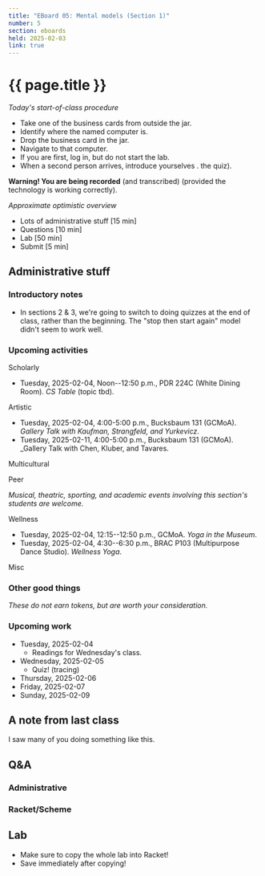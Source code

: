 ```yaml
---
title: "EBoard 05: Mental models (Section 1)"
number: 5
section: eboards
held: 2025-02-03
link: true
---
```

# {{ page.title }}

_Today's start-of-class procedure_

* Take one of the business cards from outside the jar.
* Identify where the named computer is.
* Drop the business card in the jar.
* Navigate to that computer.
* If you are first, log in, but do not start the lab.
* When a second person arrives, introduce yourselves .
  the quiz).

**Warning! You are being recorded** (and transcribed) (provided the technology
is working correctly).

_Approximate optimistic overview_

* Lots of administrative stuff [15 min]
* Questions [10 min]
* Lab [50 min]
* Submit [5 min]

Administrative stuff
--------------------

### Introductory notes

* In sections 2 & 3, we're going to switch to doing quizzes at the end
  of class, rather than the beginning. The "stop then start again" model
  didn't seem to work well.

### Upcoming activities

Scholarly

* Tuesday, 2025-02-04, Noon--12:50 p.m., PDR 224C (White Dining Room).
  _CS Table_ (topic tbd).

Artistic

* Tuesday, 2025-02-04, 4:00-5:00 p.m., Bucksbaum 131 (GCMoA).
  _Gallery Talk with Kaufman, Strangfeld, and Yurkevicz_.
* Tuesday, 2025-02-11, 4:00-5:00 p.m., Bucksbaum 131 (GCMoA).
  _Gallery Talk with Chen, Kluber, and Tavares.

Multicultural

Peer

_Musical, theatric, sporting, and academic events involving this section's
students are welcome._

Wellness

* Tuesday, 2025-02-04, 12:15--12:50 p.m., GCMoA.
  _Yoga in the Museum_.
* Tuesday, 2025-02-04, 4:30--6:30 p.m., BRAC P103 (Multipurpose Dance Studio).
  _Wellness Yoga_.

Misc

### Other good things

_These do not earn tokens, but are worth your consideration._

### Upcoming work

* Tuesday, 2025-02-04
    * Readings for Wednesday's class.
* Wednesday, 2025-02-05
    * Quiz! (tracing)
* Thursday, 2025-02-06
* Friday, 2025-02-07
* Sunday, 2025-02-09

A note from last class
----------------------

I saw many of you doing something like this.

Q&A
---

### Administrative

### Racket/Scheme

## Lab

* Make sure to copy the whole lab into Racket!
* Save immediately after copying!

